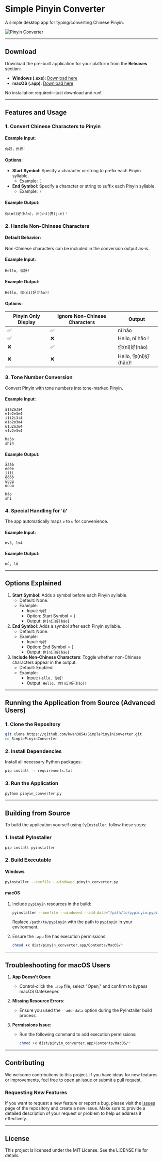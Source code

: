 # Simple Pinyin Converter

A simple desktop app for typing/converting Chinese Pinyin.

![Pinyin Converter](Documentation/simple_pinyin_converter.png)

---

## Download

Download the pre-built application for your platform from the **Releases** section:

- **Windows (.exe)**: [Download here](https://github.com/kwan3854/SimplePinyinConverter/releases)
- **macOS (.app)**: [Download here](https://github.com/kwan3854/SimplePinyinConverter/releases)

No installation required—just download and run!

---

## Features and Usage

### 1. **Convert Chinese Characters to Pinyin**

#### Example Input:

```text
你好，世界！
```

#### Options:

- **Start Symbol**: Specify a character or string to prefix each Pinyin syllable.
    - Example: `(`
- **End Symbol**: Specify a character or string to suffix each Pinyin syllable.
    - Example: `)`

#### Example Output:

```text
你(nǐ)好(hǎo)，世(shì)界(jiè)！
```

### 2. **Handle Non-Chinese Characters**

#### Default Behavior:

Non-Chinese characters can be included in the conversion output as-is.

#### Example Input:

```text
Hello, 你好!
```

#### Example Output:

```text
Hello, 你(nǐ)好(hǎo)!
```

#### Options:

| Pinyin Only Display | Ignore Non-Chinese Characters | Output              |
|---------------------|-------------------------------|---------------------|
| ✅                   | ✅                             | nǐ hǎo              |
| ✅                   | ❌                             | Hello, nǐ hǎo !     |
| ❌                   | ✅                             | 你(nǐ)好(hǎo)         |
| ❌                   | ❌                             | Hello, 你(nǐ)好(hǎo)! |

### 3. **Tone Number Conversion**

Convert Pinyin with tone numbers into tone-marked Pinyin.

#### Example Input:

```text
a1a2a3a4
e1e2e3e4
i1i2i3i4
o1o2o3o4
u1u2u3u4
v1v2v3v4

ha3o
shi4
```

#### Example Output:

```text
āáǎà
ēéěè
īíǐì
ōóǒò
ūúǔù
ǖǘǚǜ

hǎo
shì
```

### 4. **Special Handling for 'ü'**

The app automatically maps `v` to `ü` for convenience.

#### Example Input:

```text
nv3, lv4
```

#### Example Output:

```text
nǚ, lǜ
```

---

## Options Explained

1. **Start Symbol**: Adds a symbol before each Pinyin syllable.
    - Default: None.
    - Example:
        - Input: `你好`
        - Option: Start Symbol = `[`
        - Output: `你[nǐ]好[hǎo]`
2. **End Symbol**: Adds a symbol after each Pinyin syllable.
    - Default: None.
    - Example:
        - Input: `你好`
        - Option: End Symbol = `]`
        - Output: `你[nǐ]好[hǎo]`
3. **Include Non-Chinese Characters**: Toggle whether non-Chinese characters appear in the output.
    - Default: Enabled.
    - Example:
        - Input: `Hello, 你好!`
        - Output: `Hello, 你(nǐ)好(hǎo)!`

---

## Running the Application from Source (Advanced Users)

### 1. Clone the Repository

```bash
git clone https://github.com/kwan3854/SimplePinyinConverter.git
cd SimplePinyinConverter
```

### 2. Install Dependencies

Install all necessary Python packages:

```bash
pip install -r requirements.txt
```

### 3. Run the Application

```bash
python pinyin_converter.py
```

---

## Building from Source

To build the application yourself using `PyInstaller`, follow these steps:

### 1. Install PyInstaller

```bash
pip install pyinstaller
```

### 2. Build Executable

#### **Windows**

```bash
pyinstaller --onefile --windowed pinyin_converter.py
```

#### **macOS**

1. Include `pypinyin` resources in the build:
   ```bash
   pyinstaller --onefile --windowed --add-data="/path/to/pypinyin:pypinyin" pinyin_converter.py
   ```

   Replace `/path/to/pypinyin` with the path to `pypinyin` in your environment.

2. Ensure the `.app` file has execution permissions:
   ```bash
   chmod +x dist/pinyin_converter.app/Contents/MacOS/*
   ```

---

## Troubleshooting for macOS Users

1. **App Doesn't Open**:
    - Control-click the `.app` file, select "Open," and confirm to bypass macOS Gatekeeper.

2. **Missing Resource Errors**:
    - Ensure you used the `--add-data` option during the PyInstaller build process.

3. **Permissions Issue**:
    - Run the following command to add execution permissions:
      ```bash
      chmod +x dist/pinyin_converter.app/Contents/MacOS/*
      ```

---

## Contributing

We welcome contributions to this project. If you have ideas for new features or improvements, feel free to open an issue
or submit a pull request.

### Requesting New Features

If you want to request a new feature or report a bug, please visit
the [Issues](https://github.com/kwan3854/SimplePinyinConverter/issues) page of the repository and create a new issue.
Make sure to provide a detailed description of your request or problem to help us address it effectively.

------

## License

This project is licensed under the MIT License. See the LICENSE file for details.

